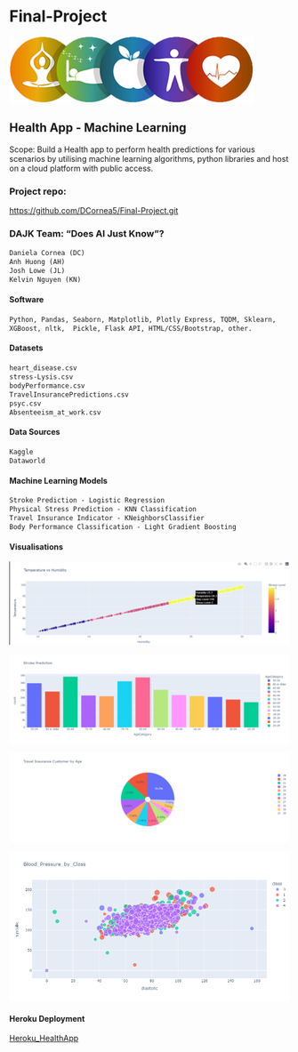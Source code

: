 # Final-Project

![Logo](images/HealthAppLogo.png)  

## Health App - Machine Learning   


Scope: Build a Health app to perform health predictions for various scenarios by utilising machine learning algorithms, python libraries and host on a cloud platform with public access.

### Project repo: 
https://github.com/DCornea5/Final-Project.git

### DAJK Team: “Does AI Just Know”? 
    Daniela Cornea (DC)
    Anh Huong (AH)
    Josh Lowe (JL)
    Kelvin Nguyen (KN)

#### Software
    Python, Pandas, Seaborn, Matplotlib, Plotly Express, TQDM, Sklearn,  
    XGBoost, nltk,  Pickle, Flask API, HTML/CSS/Bootstrap, other.

#### Datasets
    heart_disease.csv  
    stress-Lysis.csv
    bodyPerformance.csv
    TravelInsurancePredictions.csv
    psyc.csv
    Absenteeism_at_work.csv 

#### Data Sources
    Kaggle
    Dataworld

#### Machine Learning Models  
    Stroke Prediction - Logistic Regression 
    Physical Stress Prediction - KNN Classification
    Travel Insurance Indicator - KNeighborsClassifier
    Body Performance Classification - Light Gradient Boosting

#### Visualisations

![Stress_Prediction_Stress_Predication_Temperature_vs_Humidity](images/Stress_Predication_Temperature_vs_Humidity.PNG)

![Stroke_Prediction_Age_Category_Count](images/Stroke_Prediction_Age_Category_Count.png)

![Travel_Insurance_Customers_by_Age](images/Travel_Insurance_Customer_by_Age.png)

![Body_Performance_Blood_Presure](images/Body_Performance_Blood_Pressure_by_Class_DC_Fig6a.png)  

#### Heroku Deployment 
[Heroku_HealthApp](https://mlhealthapp.herokuapp.com/)

  

 









